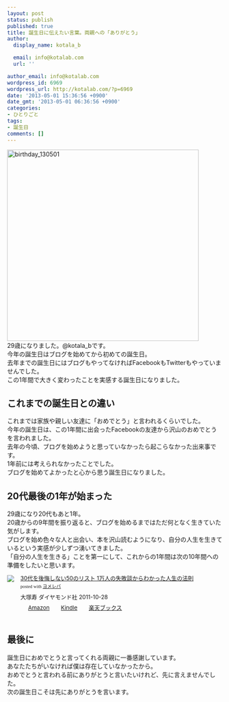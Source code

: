 ```yaml
---
layout: post
status: publish
published: true
title: 誕生日に伝えたい言葉。両親への「ありがとう」
author:
  display_name: kotala_b

  email: info@kotalab.com
  url: ''

author_email: info@kotalab.com
wordpress_id: 6969
wordpress_url: http://kotalab.com/?p=6969
date: '2013-05-01 15:36:56 +0900'
date_gmt: '2013-05-01 06:36:56 +0900'
categories:
- ひとりごと
tags:
- 誕生日
comments: []
---
```

<p><img src="http://kotalab.com/wp-content/uploads/birthday_130501-448x447.jpg" alt="birthday_130501" width="448" height="447" class="alignnone size-large wp-image-6971" /><br />
29歳になりました。@kotala_bです。<br />
今年の誕生日はブログを始めてから初めての誕生日。<br />
去年までの誕生日にはブログもやってなければFacebookもTwitterもやっていませんでした。<br />
この1年間で大きく変わったことを実感する誕生日になりました。<br />
<!--more--></p>
<h2>これまでの誕生日との違い</h2>
<p>これまでは家族や親しい友達に「おめでとう」と言われるくらいでした。<br />
今年の誕生日は、この1年間に出会ったFacebookの友達から沢山のおめでとうを言われました。<br />
去年の今頃、ブログを始めようと思っていなかったら起こらなかった出来事です。<br />
1年前には考えられなかったことでした。<br />
ブログを始めてよかったと心から思う誕生日になりました。</p>
<h2>20代最後の1年が始まった</h2>
<p>29歳になり20代もあと1年。<br />
20歳からの9年間を振り返ると、ブログを始めるまではただ何となく生きていた気がします。<br />
ブログを始め色々な人と出会い、本を沢山読むようになり、自分の人生を生きているという実感が少しずつ湧いてきました。<br />
「自分の人生を生きる」ことを第一にして、これからの1年間は次の10年間への準備をしたいと思います。</p>
<div class="booklink-box" style="text-align:left;padding-bottom:20px;font-size:small;/zoom: 1;overflow: hidden;">
<div class="booklink-image" style="float:left;margin:0 15px 10px 0;"><a href="http://www.amazon.co.jp/exec/obidos/asin/4478016615/same-22/" name="booklink" rel="nofollow" target="_blank"><img src="http://ecx.images-amazon.com/images/I/41F8pxugpIL._SL160_.jpg" style="border: none;" /></a></div>
<div class="booklink-info" style="line-height:120%;/zoom: 1;overflow: hidden;">
<div class="booklink-name" style="margin-bottom:10px;line-height:120%"><a href="http://www.amazon.co.jp/exec/obidos/asin/4478016615/same-22/" rel="nofollow" name="booklink" target="_blank">30代を後悔しない50のリスト 1万人の失敗談からわかった人生の法則</a>
<div class="booklink-powered-date" style="font-size:8pt;margin-top:5px;font-family:verdana;line-height:120%">posted with <a href="http://yomereba.com" target="_blank">ヨメレバ</a></div>
</div>
<div class="booklink-detail" style="margin-bottom:5px;">大塚寿 ダイヤモンド社 2011-10-28    </div>
<div class="booklink-link2" style="margin-top:10px;">
<div class="shoplinkamazon" style="display:inline;margin-right:5px;background: url('http://img.yomereba.com/tam_y.gif') 0 0 no-repeat;padding: 2px 0 2px 18px;white-space: nowrap;"><a href="http://www.amazon.co.jp/exec/obidos/asin/4478016615/same-22/" rel="nofollow" target="_blank" title="アマゾン" >Amazon</a></div>
<div class="shoplinkkindle" style="display:inline;margin-right:5px;background: url('http://img.yomereba.com/tam_y.gif') 0 0 no-repeat;padding: 2px 0 2px 18px;white-space: nowrap;"><a href="http://www.amazon.co.jp/exec/obidos/ASIN/B0081MAD06/same-22/" rel="nofollow" target="_blank" >Kindle</a></div>
<div class="shoplinkrakuten" style="display:inline;margin-right:5px;background: url('http://img.yomereba.com/tam_y.gif') 0 -50px no-repeat;padding: 2px 0 2px 18px;white-space: nowrap;"><a href="http://hb.afl.rakuten.co.jp/hgc/0fa7afc8.bbfc196a.0fa7afc9.d56c38f1/?pc=http%3A%2F%2Fbooks.rakuten.co.jp%2Frb%2F11369123%2F%3Fscid%3Daf_ich_link_urltxt%26m%3Dhttp%3A%2F%2Fm.rakuten.co.jp%2Fev%2Fbook%2F" rel="nofollow" target="_blank" title="楽天ブックス" >楽天ブックス</a></div>
</div>
</div>
<div class="booklink-footer" style="clear: left"></div>
</div>
<h2>最後に</h2>
<p>誕生日におめでとうと言ってくれる両親に一番感謝しています。<br />
あなたたちがいなければ僕は存在していなかったから。<br />
おめでとうと言われる前にありがとうと言いたいけれど、先に言えませんでした。<br />
次の誕生日こそは先にありがとうを言います。</p>
